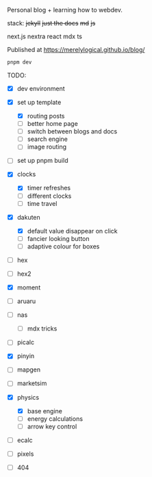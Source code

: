 Personal blog + learning how to webdev.

stack:
~~jekyll~~
~~just the docs~~
~~md~~
~~js~~

next.js
nextra
react
mdx
ts

Published at https://merelylogical.github.io/blog/

```bash
pnpm dev
```

TODO:

- [x] dev environment
- [x] set up template
  - [x] routing posts
  - [ ] better home page
  - [ ] switch between blogs and docs
  - [ ] search engine
  - [ ] image routing
- [ ] set up pnpm build
- [x] clocks
  - [x] timer refreshes
  - [ ] different clocks
  - [ ] time travel
- [x] dakuten
  - [x] default value disappear on click
  - [ ] fancier looking button
  - [ ] adaptive colour for boxes
- [ ] hex
- [ ] hex2
- [x] moment
- [ ] aruaru
- [ ] nas
  - [ ] mdx tricks
- [ ] picalc
- [x] pinyin
- [ ] mapgen
- [ ] marketsim
- [x] physics
  - [x] base engine
  - [ ] energy calculations
  - [ ] arrow key control
- [ ] ecalc
- [ ] pixels
- [ ] 404

